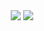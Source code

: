 <center>
<div> 
  <a target=_blank href = "bruno.pizzacalabresa@gmail.com"><img src="https://img.shields.io/badge/-Gmail-%23333?style=for-the-badge&logo=gmail&logoColor=white" target="_blank"></a>
  <a  target=_blank  href="https://www.linkedin.com/in/bruno-figueira-a42874256/" target="_blank"><img src="https://img.shields.io/badge/-LinkedIn-%230077B5?style=for-the-badge&logo=linkedin&logoColor=white" target="_blank"></a> 
  
</div>
  
  <center/>
<!--
<h1>👍Me chamo Bruno Figueira</h1>
<picture>
  <source
    srcset="https://github-readme-stats.vercel.app/api?username=anuraghazra&show_icons=true&theme=dark"
    media="(prefers-color-scheme: dark)"
  />
  <source
    srcset="https://github-readme-stats.vercel.app/api?username=anuraghazra&show_icons=true"
    media="(prefers-color-scheme: light), (prefers-color-scheme: no-preference)"
  />
  <img src="https://github-readme-stats.vercel.app/api?username=anuraghazra&show_icons=true" />
</picture>
<br>
<div style="display: inline_block"><br>
    <img align="center" alt="bruno" height="30" width="40" src="https://cdn4.iconfinder.com/data/icons/logos-3/454/nodejs-new-pantone-white-512.png">
  <img align="center" alt="bruno" height="30" width="40" src="https://raw.githubusercontent.com/devicons/devicon/master/icons/javascript/javascript-plain.svg">
  <img align="center" alt="bruno" height="30" width="40" src="https://raw.githubusercontent.com/devicons/devicon/master/icons/react/react-original.svg">
  <img align="center" alt="bruno" height="30" width="40" src="https://raw.githubusercontent.com/devicons/devicon/master/icons/html5/html5-original.svg">
  <img align="center" alt="bruno" height="30" width="40" src="https://raw.githubusercontent.com/devicons/devicon/master/icons/css3/css3-original.svg">
  <img align="center" alt="bruno" height="30" width="40" src="https://raw.githubusercontent.com/devicons/devicon/master/icons/python/python-original.svg">
</div>
->

<br>

